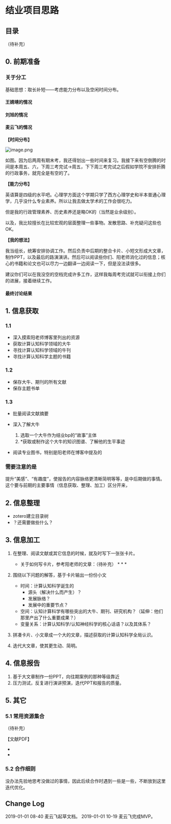 # 结业项目思路

## 目录

（待补充）

## 0. 前期准备

### 关于分工

基础思想：取长补短——考虑能力分布以及空闲时间分布。

#### 王婧靖的情况

#### 刘旭的情况

#### 麦云飞的情况

**【时间分布】**

![image.png](https://upload-images.jianshu.io/upload_images/15376232-cd1e42398d87ccf9.png?imageMogr2/auto-orient/strip%7CimageView2/2/w/1240)

如图。因为后两周有期末考，我还得划出一些时间来复习。我接下来有空倒腾的时间是本周五、六，下周三考完试→周五，下下周三考完试之后假如学院不安排折腾的行政事务，就完全是有空的了。

**【能力分布】**

英语算是四级的水平吧。心理学方面这个学期只学了西方心理学史和半本普通心理学，几乎没什么专业素养。所以让我去做太学术的工作会很吃力。

但是我的行政管理素养、历史素养还是略OK的（当然是业余级别）。

以及，我比较擅长在比较宏观的层面整理一些事物。发散思路、补充疑问这些也OK。

**【我的想法】**

我当组长，统筹安排协调工作。然后负责中后期的整合卡片、小短文形成大文章，制作PPT，以及最后的路演演讲。然后可以阅读些你们、阳老师消化过的信息；核心的书籍和论文也可以尽力一边翻译一边阅读一下，但是没法读很多。

建议你们可以在我没空的空档完成许多工作，这样我每周考完试就可以衔接上你们的进展，接着继续工作。

#### 最终讨论结果


## 1. 信息获取

### 1.1

* 深入摸索阳老师博客里列出的资源
* 获取计算认知科学领域的大牛
* 寻找计算认知科学领域的牛刊
* 寻找计算认知科学主题的书籍

### 1.2  

* 保存大牛、期刊的所有文献
* 保存主题书单

### 1.3

* 批量阅读文献摘要

* 深入了解大牛
	1. 选取一个大牛作为结业bp的“故事”主体
	2. *获取或制作这个大牛的知识图谱、了解他的生平事迹

* 阅读专业图书，特别是阳老师在博客中提及的

### 需要注意的是

提升“美感”、“有趣度”，使报告的内容脉络更清晰简明等等，是中后期做的事情。这个要与前期的主要事情（信息获取、整理、加工）区分开来，

## 2. 信息整理

* zotero建立目录树
* ？还需要做些什么？

## 3. 信息加工

1. 在整理、阅读文献或其它信息的时候，就及时写下一张张卡片。
	* 关于如何写卡片，参考阳老师的文章：（待补充）
		* 
		* 
		* 

2. 围绕以下问题的解答，基于卡片输出一份份小文
	* 时间：计算认知科学诞生的
		* 源头（解决什么而产生）？
		* 发展脉络？
		* 发展中的重要节点？
	* 空间：认知计算科学有哪些突出的大牛、期刊、研究机构？（延伸：他们那里产出了什么重要成果？）
	* 变量关系：计算认知科学/认知神经科学的核心话语？以及其体系？
	
3. 拼凑卡片、小文章成一个大的文章，描述获取的计算认知科学全局认识。  
4. 迭代大文章，使其更生动、简明。

## 4. 信息报告

1. 基于大文章制作一份PPT，向往期案例的那种等级靠近
2. 压力测试，反复进行演讲预演，迭代PPT和报告的质量。

## 5. 其它

### 5.1 常用资源集合

（待补充）

【文献PDF】

* 
* 

### 5.2 合作细则

没办法先验地思考没做过的事情，因此后续合作时遇到一些是一些，不断放到这里迭代优化。

## Change Log

2019-01-01 08-40 麦云飞起草文档。
2019-01-01 10-19 麦云飞完成MVP。